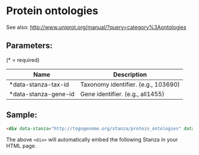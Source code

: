 Protein ontologies
==================

See also: http://www.uniprot.org/manual/?query=category%3Aontologies

## Parameters:

(* = required)

| Name                 | Description                          |
|----------------------|--------------------------------------|
| *data-stanza-tax-id  | Taxonomy identifier. (e.g., 103690)  |
| *data-stanza-gene-id | Gene identifier. (e.g., all1455)     |

## Sample:

```html
<div data-stanza="http://togogenome.org/stanza/protein_ontologies" data-stanza-tax-id="103690" data-stanza-gene-id="all1455"></div>
```

The above `<div>` will automatically embed the following Stanza in your HTML page.

<div data-stanza="/stanza/protein_ontologies" data-stanza-tax-id="103690" data-stanza-gene-id="all1455"></div>
